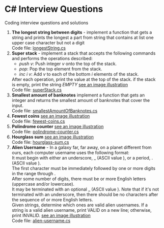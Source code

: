 # C# Interview Questions
Coding interview questions and solutions

<ol>
  <li>
    <b>The longest string between digits</b> - implement a function that gets a string and prints the longest a part from string that contains at list one upper case character but not a digit<br />
    Code file: <a href="https://github.com/shlomisderot/interview-questions/blob/master/longestString.cs">longestString.cs</a>
  </li>
  
  <li>
    <b>Super stack</b> - implement a stack that accepts the following commands and performs the operations described:<br />
    <ul>
      <li><i>push v</i>: Push integer <i>v</i> onto the top of the stack.</li>
      <li><i>pop</i>: Pop the top element from the stack.</li>
      <li><i>inc i v</i>: Add <i>v</i> to each of the bottom <i>i</i> elements of the stack.</li>
    </ul>
    After each operation, print the value at the top of the stack. if the stack is empty, print the string <i>EMPTY</i> <a href="https://github.com/shlomisderot/interview-questions/blob/master/super-stack.JPG">see an image illustration</a><br />
    Code file: <a href="https://github.com/shlomisderot/interview-questions/blob/master/superStack.cs">superStack.cs</a>
  
  </li>
  <li>
    <b>Smallest amount of banknotes</b> implement a function that gets an integer and returns the smallest amount of banknotes that cover the input.<br />
  Code file: <a href="https://github.com/shlomisderot/interview-questions/blob/master/smallestAmountOfBanknotes.cs">smallestAmountOfBanknotes.cs</a>
  </li>
  
  <li>
    <b>Fewest coins</b> <a href="https://github.com/shlomisderot/interview-questions/blob/master/fewest-coins.JPG">see an image illustration</a><br />
    Code file: <a href="https://github.com/shlomisderot/interview-questions/blob/master/FewestCoins.cs">fewest-coins.cs</a>
  </li>
  
  <li>
  <b>Polindrome counter</b> <a href="https://github.com/shlomisderot/interview-questions/blob/master/polindrome-counter.JPG">see an image illustration</a><br />
    Code file: <a href="https://github.com/shlomisderot/interview-questions/blob/master/polindrome-counter.cs">polindrome-counter.cs</a>
  </li>
  
  <li>
  <b>Hourglass sum</b> <a href="https://github.com/shlomisderot/interview-questions/blob/master/hourglass-sum.jpg">see an image illustration</a><br />
    Code file: <a href="https://github.com/shlomisderot/interview-questions/blob/master/hourglass-sum.cs">hourglass-sum.cs</a>
  </li>
  
  <li>
  <b>Alien Username</b> - In a galaxy far, far away, on a planet different from ours, each computer username uses the following format:<br />
  It must begin with either an underscore, _ (ASCII value ), or a period, . (ASCII value ).<br />
  The first character must be immediately followed by one or more digits in the range  through .<br />
  After some number of digits, there must be  or more English letters (uppercase and/or lowercase).<br />
  It may be terminated with an optional _ (ASCII value ). Note that if it's not terminated with an underscore, then there should be no characters after the sequence of  or more English letters.<br />
  Given  strings, determine which ones are valid alien usernames. If a string is a valid alien username, print VALID on a new line; otherwise, print INVALID. <a href="https://github.com/shlomisderot/interview-questions/blob/master/alien-username.jpg">see an image illustration</a><br />
    Code file: <a href="https://github.com/shlomisderot/interview-questions/blob/master/alien-username.cs">alien-username.cs</a>
  </li>
</ol>
